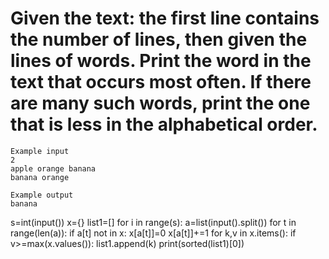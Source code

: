 # Given the text: the first line contains the number of lines, then given the lines of words. Print the word in the text that occurs most often. If there are many such words, print the one that is less in the alphabetical order.

```
Example input
2
apple orange banana
banana orange

Example output
banana

```
s=int(input())
x={}
list1=[]
for i in range(s):
  a=list(input().split())
  for t in range(len(a)):
    if a[t] not in x:
      x[a[t]]=0
    x[a[t]]+=1
for k,v in x.items():
  if v>=max(x.values()):
    list1.append(k)
print(sorted(list1)[0])
    
